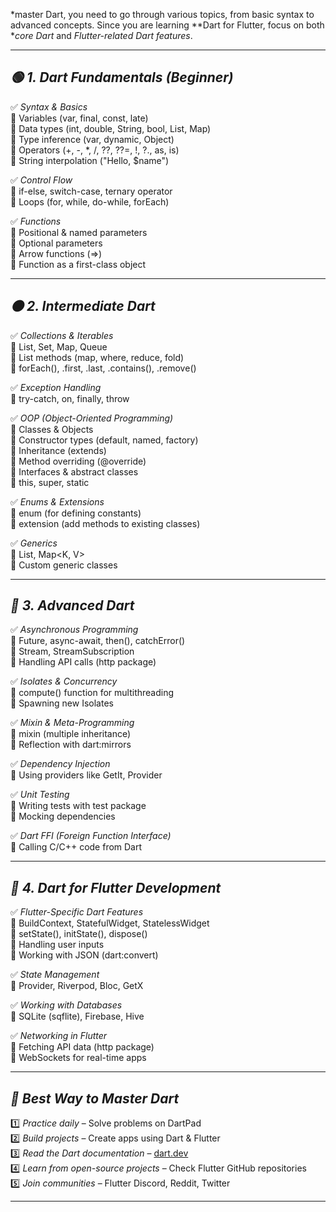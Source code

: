  *master Dart, you need to go through various topics, from basic syntax to advanced concepts. Since you are learning **Dart for Flutter, focus on both **core Dart* and *Flutter-related Dart features*.

---

## *🟢 1. Dart Fundamentals (Beginner)*
✅ *Syntax & Basics*  
🔹 Variables (var, final, const, late)  
🔹 Data types (int, double, String, bool, List, Map)  
🔹 Type inference (var, dynamic, Object)  
🔹 Operators (+, -, *, /, ??, ??=, !, ?., as, is)  
🔹 String interpolation ("Hello, $name")  

✅ *Control Flow*  
🔹 if-else, switch-case, ternary operator  
🔹 Loops (for, while, do-while, forEach)  

✅ *Functions*  
🔹 Positional & named parameters  
🔹 Optional parameters  
🔹 Arrow functions (=>)  
🔹 Function as a first-class object  

---

## *🟠 2. Intermediate Dart*
✅ *Collections & Iterables*  
🔹 List, Set, Map, Queue  
🔹 List methods (map, where, reduce, fold)  
🔹 forEach(), .first, .last, .contains(), .remove()  

✅ *Exception Handling*  
🔹 try-catch, on, finally, throw  

✅ *OOP (Object-Oriented Programming)*  
🔹 Classes & Objects  
🔹 Constructor types (default, named, factory)  
🔹 Inheritance (extends)  
🔹 Method overriding (@override)  
🔹 Interfaces & abstract classes  
🔹 this, super, static  

✅ *Enums & Extensions*  
🔹 enum (for defining constants)  
🔹 extension (add methods to existing classes)  

✅ *Generics*  
🔹 List<T>, Map<K, V>  
🔹 Custom generic classes  

---

## *🔴 3. Advanced Dart*
✅ *Asynchronous Programming*  
🔹 Future, async-await, then(), catchError()  
🔹 Stream, StreamSubscription  
🔹 Handling API calls (http package)  

✅ *Isolates & Concurrency*  
🔹 compute() function for multithreading  
🔹 Spawning new Isolates  

✅ *Mixin & Meta-Programming*  
🔹 mixin (multiple inheritance)  
🔹 Reflection with dart:mirrors  

✅ *Dependency Injection*  
🔹 Using providers like GetIt, Provider  

✅ *Unit Testing*  
🔹 Writing tests with test package  
🔹 Mocking dependencies  

✅ *Dart FFI (Foreign Function Interface)*  
🔹 Calling C/C++ code from Dart  

---

## *🎯 4. Dart for Flutter Development*
✅ *Flutter-Specific Dart Features*  
🔹 BuildContext, StatefulWidget, StatelessWidget  
🔹 setState(), initState(), dispose()  
🔹 Handling user inputs  
🔹 Working with JSON (dart:convert)  

✅ *State Management*  
🔹 Provider, Riverpod, Bloc, GetX  

✅ *Working with Databases*  
🔹 SQLite (sqflite), Firebase, Hive  

✅ *Networking in Flutter*  
🔹 Fetching API data (http package)  
🔹 WebSockets for real-time apps  

---

## *📌 Best Way to Master Dart*
1️⃣ *Practice daily* – Solve problems on DartPad  
2️⃣ *Build projects* – Create apps using Dart & Flutter  
3️⃣ *Read the Dart documentation* – [dart.dev](https://dart.dev)  
4️⃣ *Learn from open-source projects* – Check Flutter GitHub repositories  
5️⃣ *Join communities* – Flutter Discord, Reddit, Twitter  

---
